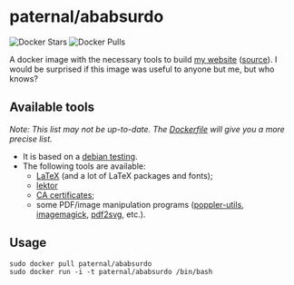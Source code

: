 paternal/ababsurdo
==================

![Docker Stars](https://img.shields.io/docker/stars/paternal/ababsurdo.svg)
![Docker Pulls](https://img.shields.io/docker/pulls/paternal/ababsurdo.svg)

A docker image with the necessary tools to build [my website](https://ababsurdo.fr) ([source](https://framagit.org/lpaternault/ababsurdo)). I would be surprised if this image was useful to anyone but me, but who knows?

## Available tools

*Note: This list may not be up-to-date. The [Dockerfile](https://hub.docker.com/r/paternal/ababsurdo/~/dockerfile/) will give you a more precise list.*

- It is based on a [debian testing](https://www.debian.org/releases/testing/).
- The following tools are available:
  - [LaTeX](https://packages.debian.org/testing/texlive-full) (and a lot of LaTeX packages and fonts);
  - [lektor](https://getlektor.com)
  - [CA certificates](https://packages.debian.org/stretch/ca-certificates);
  - some PDF/image manipulation programs ([poppler-utils](https://packages.debian.org/stretch/poppler-utils), [imagemagick](https://packages.debian.org/stretch/imagemagick), [pdf2svg](https://packages.debian.org/stretch/pdf2svg), etc.).

## Usage

    sudo docker pull paternal/ababsurdo
    sudo docker run -i -t paternal/ababsurdo /bin/bash

